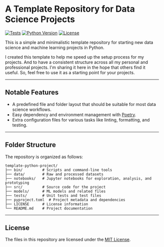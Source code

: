 # A Template Repository for Data Science Projects

[![Tests](https://github.com/habedi/template-python-project/actions/workflows/tests.yml/badge.svg)](https://github.com/habedi/template-python-project/actions/workflows/tests.yml)
[![Python Version](https://img.shields.io/badge/Python-%3E=3.10-blue)](https://github.com/habedi/template-python-project)
[![License](https://img.shields.io/badge/License-MIT-blue)](https://github.com/habedi/template-python-project/blob/main/LICENSE)

This is a simple and minimalistic template repository for starting new data science and machine learning projects in
Python.

I created this template to help me speed up the setup process for my projects.
And to have a consistent structure across all my personal and professional projects.
I'm sharing it here in the hope that others find it useful.
So, feel free to use it as a starting point for your projects.

---

## Notable Features

- A predefined file and folder layout that should be suitable for most data science workflows.
- Easy dependency and environment management with [Poetry](https://python-poetry.org/).
- Extra configuration files for various tasks like linting, formatting, and testing.

---

## Folder Structure

The repository is organized as follows:

```plaintext
template-python-project/
├── bin/         # Scripts and command-line tools
├── data/        # Raw and processed datasets
├── notebooks/   # Jupyter notebooks for exploration, analysis, and prototyping
├── src/         # Source code for the project
├── models/      # ML models and related files
├── tests/       # Unit tests and test files
├── pyproject.toml  # Project metadata and dependencies
├── LICENSE      # License information
└── README.md    # Project documentation
```

---

## License

The files in this repository are licensed under the [MIT License](LICENSE).
